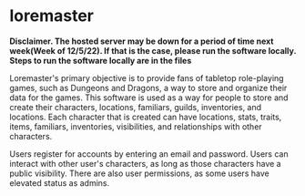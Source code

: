 # loremaster
 
**Disclaimer. The hosted server may be down for a period of time next week(Week of 12/5/22). If that is the case, please run the software locally. Steps to run the software locally are in the files**


Loremaster's primary objective is to provide fans of tabletop role-playing games, such as Dungeons and Dragons, a way to store and organize their data for the games. This software is used as a way for people to store and create their characters, locations, familiars, guilds, inventories, and locations. Each character that is created can have locations, stats, traits, items, familiars, inventories, visibilities, and relationships with other characters. 

Users register for accounts by entering an email and password. Users can interact with other user's characters, as long as those characters have a public visibility. There are also user permissions, as some users have elevated status as admins. 

